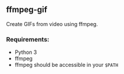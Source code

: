 ## ffmpeg-gif
Create GIFs from video using ffmpeg.

### Requirements:
- Python 3
- ffmpeg
- ffmpeg should be accessible in your `$PATH`

